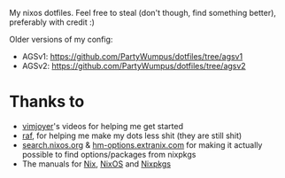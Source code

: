 My nixos dotfiles. Feel free to steal (don't though, find something better), preferably with credit :)

Older versions of my config:
- AGSv1: https://github.com/PartyWumpus/dotfiles/tree/agsv1
- AGSv2: https://github.com/PartyWumpus/dotfiles/tree/agsv2

# Thanks to
- [vimjoyer](https://www.youtube.com/@vimjoyer)'s videos for helping me get started
- [raf](https://github.com/NotAShelf/), for helping me make my dots less shit (they are still shit)
- [search.nixos.org](https://search.nixos.org/packages) & [hm-options.extranix.com](https://home-manager-options.extranix.com/) for making it actually possible to find options/packages from nixpkgs
- The manuals for [Nix](https://nix.dev/manual/nix), [NixOS](https://nixos.org/manual/nixos/stable/) and [Nixpkgs](https://nixos.org/manual/nixpkgs/stable/)
